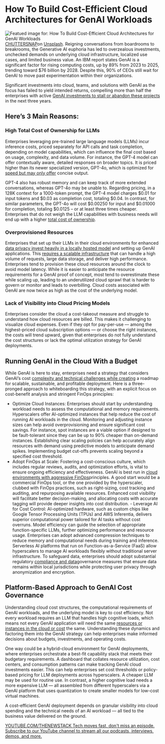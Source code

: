 # How To Build Cost-Efficient Cloud Architectures for GenAI Workloads
![Featued image for: How To Build Cost-Efficient Cloud Architectures for GenAI Workloads](https://cdn.thenewstack.io/media/2025/01/60a9db5d-chuttersnap-m2-_grvwwg0-unsplash-1024x684.jpg)
[CHUTTERSNAP](https://unsplash.com/@chuttersnap?utm_content=creditCopyText&utm_medium=referral&utm_source=unsplash)on
[Unsplash](https://unsplash.com/photos/clouds-during-daytime-M2-_GRvWWg0?utm_content=creditCopyText&utm_medium=referral&utm_source=unsplash).
Reigning conversations from boardrooms to breakrooms, the Generative AI euphoria has led to overzealous investments, unchecked demands on underlying cloud infrastructure, localized use cases, and limited business value. An IBM report states GenAI is a significant factor for rising computing costs, up by 89% from 2023 to 2025, trending toward $76 billion by 2028. Despite this, 90% of CEOs still wait for GenAI to move past experimentation within their organizations.

Significant investments into cloud, teams, and solutions with GenAI as the focus has failed to yield intended returns, compelling more than half the enterprises with active [GenAI investments to stall or abandon these projects](https://thenewstack.io/3-reasons-tech-execs-are-slowing-down-genai-projects/) in the next three years.

## Here’s 3 Main Reasons:
### High Total Cost of Ownership for LLMs
Enterprises leveraging pre-trained large language models (LLMs) incur inference costs, priced separately for API calls and task completion, depending on model capabilities, which can influence the final cost based on usage, complexity, and data volume. For instance, the GPT-4 model can offer contextually aware, detailed responses on broader topics. It is priced higher than its newer specialized version, GPT-4o, which is optimized for [speed but may only offer](https://thenewstack.io/pushup-offers-speed-of-go-in-web-development-framework/) concise output.

GPT-4 also has robust memory and can keep track of more extended conversations, whereas GPT-4o may be unable to. Regarding pricing, in a 128K context for a 1000-token prompt, the GPT-4 model charges $0.01 for input tokens and $0.03 as completion cost, totaling $0.04. In contrast, for similar parameters, the GPT-4o will cost $0.00250 for input and $0.01000 for completion, totaling $0.0125 – or at least three times cheaper. Enterprises that do not weigh the LLM capabilities with business needs will end up with a higher [total cost of ownership](https://thenewstack.io/why-latency-and-total-cost-of-ownership-matter-more-in-ai-apps/).

### Overprovisioned Resources
Enterprises that set up their LLMs in their cloud environments for enhanced [data privacy invest heavily in a locally hosted model](https://thenewstack.io/data-modeling-part-2-method-for-time-series-databases/) and setting up GenAI applications. This [requires a scalable infrastructure](https://thenewstack.io/platform-teams-automate-infrastructure-requirement-gathering/) that can handle a high volume of requests, large data storage, and deliver high performance. Enterprises tend to provision these cloud resources around the clock to avoid model latency. While it is easier to anticipate the resource requirements for a GenAI proof of concept, most tend to overestimate these while scaling up, leading to an underutilized cloud sprawl that is harder to govern or monitor and leads to overbilling. Cloud costs associated with GenAI are now twice as high as the cost of the underlying model.

### Lack of Visibility into Cloud Pricing Models
Enterprises consider the cloud a cost-takeout measure and struggle to understand how cloud resources are billed. This makes it challenging to visualize cloud expenses. Even if they opt for pay-per-use — among the highest-priced cloud subscription options — or choose the right instances, the costs will trend upward, given that enterprises do not fully understand the cost structures or lack the optimal utilization strategy for GenAI deployments.

## Running GenAI in the Cloud With a Budget
While GenAI is here to stay, enterprises need a strategy that considers GenAI’s cost [complexity and technical challenges while creating](https://thenewstack.io/shreds-ai-creates-complex-software-in-java-and-javascript/) a roadmap for scalable, sustainable, and profitable deployment. Here is a three-pronged approach to whiteboarding this strategy, with an explicit focus on cost-benefit analysis and stringent FinOps principles:

- Optimize Cloud Instances: Enterprises should start by understanding workload needs to assess the computational and memory requirements. Hyperscalers offer AI-optimized instances that help reduce the cost of running AI workloads in the cloud. Monitoring and adjusting instance sizes can help avoid overprovisioning and ensure significant cost savings. For instance, spot instances are a viable option if designed to be fault-tolerant since they can be up to 90% cheaper than on-demand instances. Establishing clear scaling policies can help accurately align resources with demand using predictive models to anticipate demand spikes. Implementing budget cut-offs prevents scaling beyond a specified cost threshold.
- Adopt FinOps at Scale: Fostering a cost-conscious culture, which includes regular reviews, audits, and optimization efforts, is vital to ensure ongoing efficiency and effectiveness. GenAI is best run in
[cloud environments with aggressive FinOps](https://thenewstack.io/finops-its-all-about-culture-and-automation/)principles. A good start would be a commercial FinOps tool, or the one provided by the hyperscaler, clubbed with FinOps practices, such as right-sizing, cost tracking and auditing, and repurposing available resources. Enhanced cost visibility will facilitate better decision-making, and allocating costs with accurate tagging will provide deeper insights into cost distribution. - Leverage AI for Cost Control: AI-optimized hardware, such as custom chips like Google Tensor Processing Units (TPUs) and AWS Inferentia, delivers superior computational power tailored for AI tasks without cost overruns. Model efficiency can guide the selection of appropriate function-specific LLMs, further optimizing performance and resource usage. Enterprises can adopt advanced compression techniques to reduce memory and computational needs during training and inference. Serverless AI platforms that run on Function-as-a-Service (FaaS) allow hyperscalers to manage AI workloads flexibly without traditional server infrastructure. To safeguard data, enterprises should adopt substantial regulatory
[compliance and data](https://thenewstack.io/how-startups-can-thrive-with-borderless-data-strategies/)governance measures that ensure data remains within local jurisdictions while protecting user privacy through anonymization and encryption.
## Platform-Based Approach to GenAI Cost Governance
Understanding cloud cost structures, the computational requirements of GenAI workloads, and the underlying model is key to cost efficiency. Not every workload requires an LLM that handles high cognitive loads, which means not every GenAI application will need the same [resources or instances in the cloud or cost](https://thenewstack.io/engineers-guide-to-cloud-cost-optimization-engineering-resources-in-the-cloud/) the same. Understanding these dynamics and factoring them into the GenAI strategy can help enterprises make informed decisions about budgets, investments, and operating costs.

One way could be a hybrid-cloud environment for GenAI deployments, where enterprises orchestrate a best-fit capability stack that meets their budgetary requirements. A dashboard that collates resource utilization, cost centers, and consumption patterns can make tracking GenAI cloud investments easier. This can help enterprises set cost thresholds or policy-based pricing for LLM deployments across hyperscalers. A cheaper LLM may be used for routine use. In contrast, a higher cognitive load needs a more expensive LLM — all assembled from different hyperscalers via a GenAI platform that uses quantization to create smaller models for low-cost virtual machines.

A cost-efficient GenAI deployment depends on granular visibility into cloud spending and the technical needs of an AI workload — all tied to the business value delivered on the ground.

[
YOUTUBE.COM/THENEWSTACK
Tech moves fast, don't miss an episode. Subscribe to our YouTube
channel to stream all our podcasts, interviews, demos, and more.
](https://youtube.com/thenewstack?sub_confirmation=1)